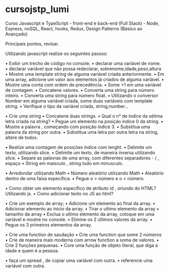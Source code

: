 # cursojstp_lumi
 Curso Javascript e TypeScript - front-end e back-end (Full Stack) - Node, Express, noSQL, React, hooks, Redux, Design Patterns (Básico ao Avançado)


 Principais pontos, revisar.

 Utilizando javascript realize os seguintes passos:

• Exibir um trecho de código no console.
• declarar uma variável de nome.
• declarar variável que não possa redeclarar, sobrenome,idade,peso,altura
• Mostre uma template string de alguma variável criada anteriormente.
• Em uma array, adicione um valor aos elementos já criados de alguma variável.
• Mostre uma conta com ordem de precedência.
• Some +1 em uma variável de contagem.
• Concatene valores.
• Converta uma string para número inteiro.
• Converta uma string para número float.
• Utilizando o conversor Number em alguma variável criada, some duas variáveis com template string.
• Verifique o tipo da variável criada, string,number...

• Crie uma string
• Concatene duas strings.
• Qual o n° de índice da sétima letra criada na string?
• Pegue um elemento na posição índice 0 da string.
• Mostre a palavra , começando com posição índice 3.
• Substitua uma palavra da string por outra. 
• Substitua uma letra por outra letra na string, altere de todos.

• Realize uma contagem de posições índice com lenght.
• Delimite um texto, utilizando slice.
• Delimite um texto, de maneira inversa utilizando slice.
• Separe as palavras de uma array, com diferentes separadores - / , espaço
• String em maisculo , string tudo em minusculo.

• Arredondar utilizando Math
• Número aleatório utilizando Math
• Aleatório dentro de uma faixa específica.
• Pegue o > número e o < número.

• Como obter um elemento específico de atríbuto id , oriundo do HTML? Utilizando js.
• Como adicionar texto no JS ao html?

• Crie um exemplo de array;
• Adicione um elemento ao final da array.
• Adicionar elemento ao início da array.
• Tirar o ultimo elemento da array
• tamanho da array
• Exclua o ultimo elemento da array, coloque em uma variável e mostre no console.
• Elimine os 2 últimos valores da array.
• Pegue os 3 primeiros elementos da array.

• Crie uma function de saudação
• Crie uma function que some 2 números
• Crie de maneira mais moderna com arrow function a soma de valores.
• Crie 2 funções pequenas.
• Core uma função de objeto literal, que diga a idade e quem é a pessoa.

• faça um spread , de copiar uma variável com outra.
• referencie uma variável com outra.
